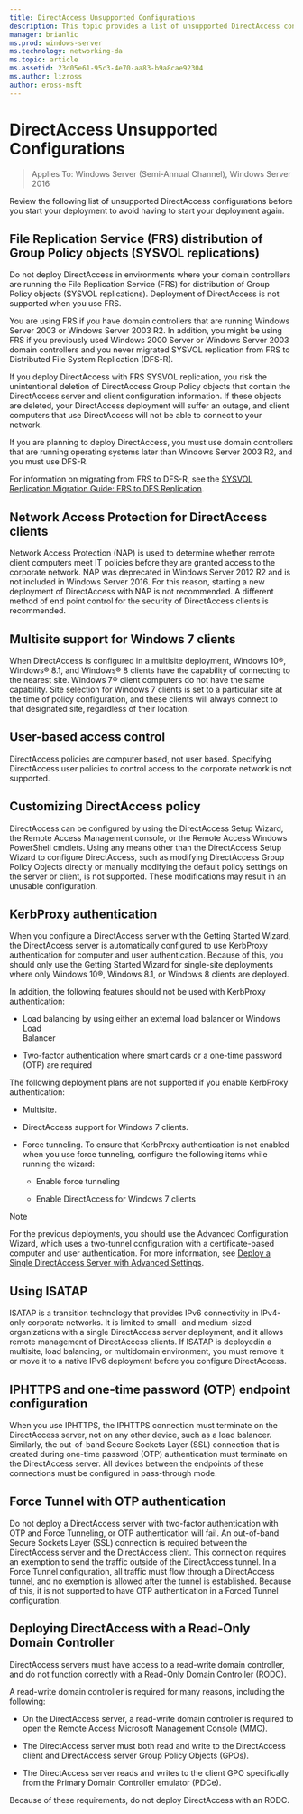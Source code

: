 ```yaml
---
title: DirectAccess Unsupported Configurations
description: This topic provides a list of unsupported DirectAccess configurations in Windows Server 2016.
manager: brianlic
ms.prod: windows-server
ms.technology: networking-da
ms.topic: article
ms.assetid: 23d05e61-95c3-4e70-aa83-b9a8cae92304
ms.author: lizross
author: eross-msft
---
```

# DirectAccess Unsupported Configurations

>Applies To: Windows Server (Semi-Annual Channel), Windows Server 2016

Review the following list of unsupported DirectAccess configurations before you start your deployment to avoid having to start your deployment again.  

## <a name="bkmk_frs"></a>File Replication Service (FRS) distribution of Group Policy objects (SYSVOL replications)  
Do not deploy DirectAccess in environments where your domain controllers are running the File Replication Service (FRS) for distribution of Group Policy objects (SYSVOL replications). Deployment of DirectAccess is not supported when you use FRS.  
  
You are using FRS if you have domain controllers that are running Windows Server 2003 or Windows Server 2003 R2. In addition, you might be using FRS if you previously used Windows 2000 Server or Windows Server 2003 domain controllers and you never migrated SYSVOL replication from FRS to Distributed File System Replication (DFS-R).  
  
If you deploy DirectAccess with FRS SYSVOL replication, you risk the unintentional deletion of DirectAccess Group Policy objects that contain the DirectAccess server and client configuration information. If these objects are deleted, your DirectAccess deployment will suffer an outage, and client computers that use DirectAccess will not be able to connect to your network.  
  
If you are planning to deploy DirectAccess, you must use domain controllers that are running operating systems later than Windows Server 2003 R2, and you must use DFS-R.  
  
For information on migrating from FRS to DFS-R, see the [SYSVOL Replication Migration Guide: FRS to DFS Replication](https://technet.microsoft.com/library/dd640019(v=ws.10).aspx).  
  
## <a name="bkmk_nap"></a>Network Access Protection for DirectAccess clients  
Network Access Protection (NAP) is used to determine whether remote client computers meet IT policies before they are granted access to the corporate network. NAP was deprecated in Windows Server 2012 R2 and is not included in Windows Server 2016. For this reason, starting a new deployment of DirectAccess with NAP is not recommended. A different method of end point control for the security of DirectAccess clients is recommended.  
  
## <a name="bkmk_multi"></a>Multisite support for Windows 7 clients  
When DirectAccess is configured in a multisite deployment, Windows 10&reg;, Windows&reg; 8.1, and Windows&reg; 8 clients have the capability of connecting to the nearest site.  Windows 7&reg;  client computers do not have the same capability. Site selection for  Windows 7  clients is set to a particular site at the time of policy configuration, and these clients will always connect to that designated site, regardless of their location.  
  
## <a name="bkmk_user"></a>User-based access control  
DirectAccess policies are computer based, not user based. Specifying DirectAccess user policies to control access to the corporate network is not supported.  
  
## <a name="bkmk_policy"></a>Customizing DirectAccess policy  
DirectAccess can be configured by using the DirectAccess Setup Wizard, the Remote Access Management console, or the Remote Access Windows PowerShell cmdlets. Using any means other than the DirectAccess Setup Wizard to configure DirectAccess, such as modifying DirectAccess Group Policy Objects directly or manually modifying the default policy settings on the server or client, is not supported. These modifications may result in an unusable configuration.  
  
## <a name="bkmk_kerb"></a>KerbProxy authentication  
When you configure a DirectAccess server with the Getting Started Wizard, the DirectAccess server is automatically configured to use KerbProxy authentication for computer and user authentication. Because of this, you should only use the Getting Started Wizard for single-site deployments where only Windows 10&reg;, Windows 8.1, or Windows 8 clients are deployed.  
  
In addition, the following features should not be used with KerbProxy authentication:  
  
-   Load balancing by using either an external load balancer or Windows Load   
    Balancer  
  
-   Two-factor authentication where smart cards or a one-time password (OTP) are required  
  
The following deployment plans are not supported if you enable KerbProxy authentication:  
  
-   Multisite.  
  
-   DirectAccess support for  Windows 7  clients.  
  
-   Force tunneling. To ensure that KerbProxy authentication is not enabled when you use force tunneling, configure the following items while running the wizard:  
  
    -   Enable force tunneling  
  
    -   Enable DirectAccess for  Windows 7  clients  
  
> [!NOTE]  
> For the previous deployments, you should use the Advanced Configuration Wizard, which uses a two-tunnel configuration with a certificate-based computer and user authentication. For more information, see [Deploy a Single DirectAccess Server with Advanced Settings](../../remote-access/directaccess/single-server-advanced/Deploy-a-Single-DirectAccess-Server-with-Advanced-Settings.md).  
  
## <a name="bkmk_isa"></a>Using ISATAP  
ISATAP is a transition technology that provides IPv6 connectivity in IPv4-only corporate networks. It is limited to small- and medium-sized organizations with a single DirectAccess server deployment, and it allows remote management of DirectAccess clients. If ISATAP is deployedin a multisite, load balancing, or multidomain environment, you must remove it or move it to a native IPv6 deployment before you configure DirectAccess.  
  
## <a name="bkmk_iphttps"></a>IPHTTPS and one-time password (OTP) endpoint configuration  
When you use IPHTTPS, the IPHTTPS connection must terminate on the DirectAccess server, not on any other device, such as a load balancer. Similarly, the out-of-band Secure Sockets Layer (SSL) connection that is created during one-time password (OTP) authentication must terminate on the DirectAccess server. All devices between the endpoints of these connections must be configured in pass-through mode.  
  
## <a name="bkmk_ft"></a>Force Tunnel with OTP authentication  
Do not deploy a DirectAccess server with two-factor authentication with OTP and Force Tunneling, or OTP authentication will fail. An out-of-band Secure Sockets Layer (SSL) connection is required between the DirectAccess server and the DirectAccess client. This connection requires an exemption to send the traffic outside of the DirectAccess tunnel. In a Force Tunnel configuration, all traffic must flow through a DirectAccess tunnel, and no exemption is allowed after the tunnel is established. Because of this, it is not supported to have OTP authentication in a Forced Tunnel configuration.  
  
## <a name="bkmk_rodc"></a>Deploying DirectAccess with a Read-Only Domain Controller  
DirectAccess servers must have access to a read-write domain controller, and do not function correctly with a Read-Only Domain Controller (RODC).  
  
A read-write domain controller is required for many reasons, including the following:  
  
-   On the DirectAccess server, a read-write domain controller is required to open the Remote Access Microsoft Management Console (MMC).  
  
-   The DirectAccess server must both read and write to the DirectAccess client and DirectAccess server Group Policy Objects (GPOs).  
  
-   The DirectAccess server reads and writes to the client GPO specifically from the Primary Domain Controller emulator (PDCe).  
  
Because of these requirements, do not deploy DirectAccess with an RODC.  
  



